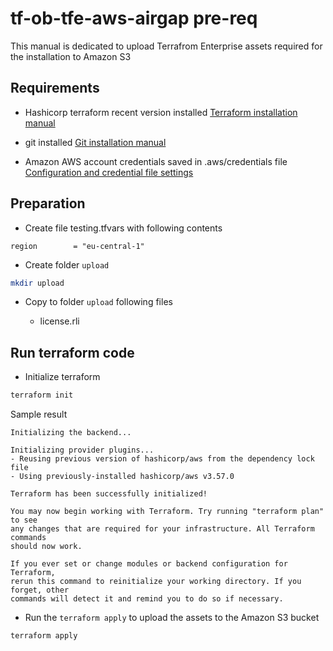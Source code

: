 # tf-ob-tfe-aws-airgap pre-req

This manual is dedicated to upload Terrafrom Enterprise assets required for the installation to Amazon S3

## Requirements

- Hashicorp terraform recent version installed
[Terraform installation manual](https://learn.hashicorp.com/tutorials/terraform/install-cli)

- git installed
[Git installation manual](https://git-scm.com/download/mac)

- Amazon AWS account credentials saved in .aws/credentials file
[Configuration and credential file settings](https://docs.aws.amazon.com/cli/latest/userguide/cli-configure-files.html)

## Preparation 

- Create file testing.tfvars with following contents

```
region        = "eu-central-1"
```

- Create folder `upload`

```bash
mkdir upload
```

- Copy to folder `upload` following files

  - license.rli

## Run terraform code

- Initialize terraform

```bash
terraform init
```

Sample result

```
Initializing the backend...

Initializing provider plugins...
- Reusing previous version of hashicorp/aws from the dependency lock file
- Using previously-installed hashicorp/aws v3.57.0

Terraform has been successfully initialized!

You may now begin working with Terraform. Try running "terraform plan" to see
any changes that are required for your infrastructure. All Terraform commands
should now work.

If you ever set or change modules or backend configuration for Terraform,
rerun this command to reinitialize your working directory. If you forget, other
commands will detect it and remind you to do so if necessary.
```

- Run the `terraform apply` to upload the assets to the Amazon S3 bucket

```bash
terraform apply
```


